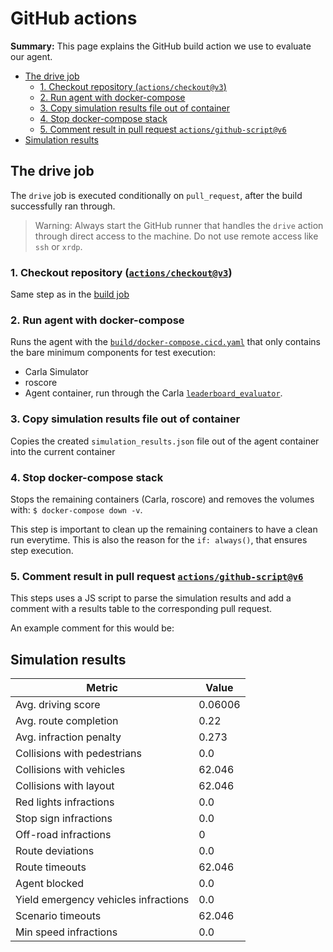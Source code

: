 # GitHub actions

**Summary:** This page explains the GitHub build action we use to evaluate our agent.

- [The drive job](#the-drive-job)
  - [1. Checkout repository (`actions/checkout@v3`)](#1-checkout-repository-actionscheckoutv3)
  - [2. Run agent with docker-compose](#2-run-agent-with-docker-compose)
  - [3. Copy simulation results file out of container](#3-copy-simulation-results-file-out-of-container)
  - [4. Stop docker-compose stack](#4-stop-docker-compose-stack)
  - [5. Comment result in pull request `actions/github-script@v6`](#5-comment-result-in-pull-request-actionsgithub-scriptv6)
- [Simulation results](#simulation-results)

## The drive job

The `drive` job is executed conditionally on `pull_request`, after the build successfully ran through.

> Warning: Always start the GitHub runner that handles the `drive` action through direct access to the machine. Do not use remote access like `ssh` or `xrdp`.

### 1. Checkout repository ([`actions/checkout@v3`](https://github.com/actions/checkout))

Same step as in the [build job](#1-checkout-repository--actionscheckoutv3-)

### 2. Run agent with docker-compose

Runs the agent with the [`build/docker-compose.cicd.yaml`](../../build/docker-compose.cicd.yaml) that only contains the
bare minimum components for test execution:

- Carla Simulator
- roscore
- Agent container, run through the
  Carla [`leaderboard_evaluator`](https://github.com/carla-simulator/leaderboard/blob/leaderboard-2.0/leaderboard/leaderboard_evaluator.py).

### 3. Copy simulation results file out of container

Copies the created `simulation_results.json` file out of the agent container into the current container

### 4. Stop docker-compose stack

Stops the remaining containers (Carla, roscore) and removes the volumes with:
`$ docker-compose down -v`.

This step is important to clean up the remaining containers to have a clean run everytime. This is also the reason for
the `if: always()`, that ensures step execution.

### 5. Comment result in pull request [`actions/github-script@v6`](https://github.com/marketplace/actions/github-script)

This steps uses a JS script to parse the simulation results and add a comment with a results table to the corresponding
pull request.

An example comment for this would be:

## Simulation results

| Metric                               | Value   |
|--------------------------------------|---------|
| Avg. driving score                   | 0.06006 |
| Avg. route completion                | 0.22    |
| Avg. infraction penalty              | 0.273   |
| Collisions with pedestrians          | 0.0     |
| Collisions with vehicles             | 62.046  |
| Collisions with layout               | 62.046  |
| Red lights infractions               | 0.0     |
| Stop sign infractions                | 0.0     |
| Off-road infractions                 | 0       |
| Route deviations                     | 0.0     |
| Route timeouts                       | 62.046  |
| Agent blocked                        | 0.0     |
| Yield emergency vehicles infractions | 0.0     |
| Scenario timeouts                    | 62.046  |
| Min speed infractions                | 0.0     |

